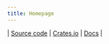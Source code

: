 ```yaml
---
title: Homepage
---
```


| [Source code](https://github.com/zintl-org/zintl-ui) | [Crates.io](https://crates.io/crates/zintl-ui) | [Docs](https://docs.rs/zintl-ui/latest/zintl-ui) |
